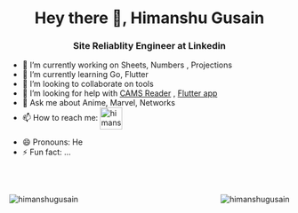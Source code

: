 <h1 align="center">Hey there 👋, Himanshu Gusain</h1>
<h3 align="center">Site Reliablity Engineer at Linkedin</h3>

- 🔭 I’m currently working on Sheets, Numbers , Projections
- 🌱 I’m currently learning Go, Flutter 
- 👯 I’m looking to collaborate on tools
- 🤔 I’m looking for help with [CAMS Reader](https://github.com/Himanshu54/CAMS-Reader) , [Flutter app](https://github.com/Himanshu54/moniestracker)
- 💬 Ask me about Anime, Marvel, Networks
- 📫 How to reach me: <a href="https://linkedin.com/in/himanshugusain" target="blank"><img align="center" src="https://img.icons8.com/fluency/48/000000/linkedin.png" alt="himanshugusain" height="40" width="40" /></a></p>
- 😄 Pronouns: He
- ⚡ Fun fact: ...
<br>
<br>
<p><img align="left" src="https://github-readme-stats.vercel.app/api/top-langs/?username=himanshu54&layout=compact" alt="himanshugusain" /></p>

<p>&nbsp;<img align="right" src="https://github-readme-stats.vercel.app/api?username=himanshu54&show_icons=true" alt="himanshugusain" /></p>
